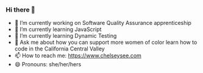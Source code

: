### Hi there 👋

- 🔭 I’m currently working on Software Quality Assurance apprenticeship
- 🌱 I’m currently learning JavaScript
- 🌱 I’m currently learning Dynamic Testing
- 💬 Ask me about how you can support more women of color learn how to code in the California Central Valley
- 📫 How to reach me: https://www.chelseysee.com
- 😄 Pronouns: she/her/hers
